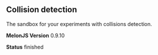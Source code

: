 ## Collision detection
The sandbox for your experiments with collisions detection.

**MelonJS Version**
0.9.10

**Status**
finished



